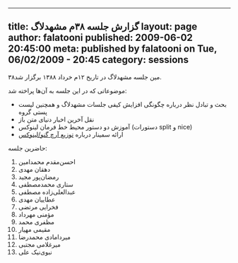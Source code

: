 ----------
title: گزارش جلسه ۳۸‌م مشهد‌لاگ
layout: page
author: falatooni
published: 2009-06-02 20:45:00
meta: published by falatooni on Tue, 06/02/2009 - 20:45
category: sessions
----------
۳۸‌مین جلسه مشهد‌لاگ در تاریخ ۱۲‌م خرداد ۱۳۸۸ برگزار شد.


<!--more-->



موضوعاتی که در این جلسه به آن‌ها پراخته شد:

  * بحث و تبادل نظر درباره چگونگی افزایش کیفی جلسات مشهد‌لاگ و همچنین لیست پستی گروه
  * نقل آخرین اخبار دنیای متن باز
  * آموزش دو دستور محیط خط فرمان لینوکس (دستورات split و nice)
  * ارائه سمینار درباره [توزیع آرچ گنو/لینوکس](http://fa.wikipedia.org/wiki/%D8%A2%D8%B1%DA%86_%D9%84%DB%8C%D9%86%D9%88%DA%A9%D8%B3)

حاضرین جلسه:

  1. احسن‌مقدم محمدامین
  2. دهقان مهدی
  3. رمضان‌پور مجید
  4. ستاری محمد‌مصطفی
  5. عبدالعلی‌زاده مصطفی
  6. عطاییان مهدی
  7. فخرایی مرتضی
  8. مؤمنی مهرداد
  9. مظفری محمد
  10. مقیمی مهیار
  11. میردامادی محمدرضا
  12. میر‌غلامی مجتبی
  13. نبوی‌نیک علی
